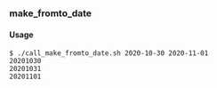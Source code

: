 ### make_fromto_date
#### Usage
```
$ ./call_make_fromto_date.sh 2020-10-30 2020-11-01
20201030  
20201031  
20201101  
```
